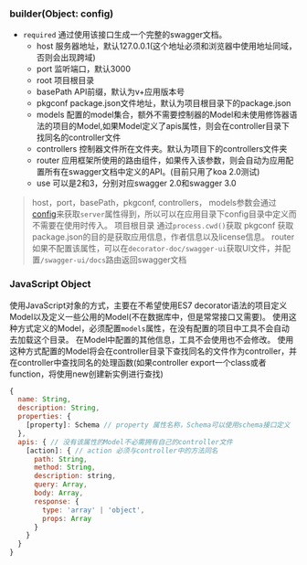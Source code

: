 ### builder(Object: config)
- `required` 通过使用该接口生成一个完整的swagger文档。
  - host 服务器地址，默认127.0.0.1(这个地址必须和浏览器中使用地址同域，否则会出现跨域)
  - port 监听端口，默认3000
  - root 项目根目录
  - basePath API前缀，默认为v+应用版本号
  - pkgconf package.json文件地址，默认为项目根目录下的package.json
  - models 配置的model集合，额外不需要控制器的Model和未使用修饰器语法的项目的Model,如果Model定义了apis属性，则会在controller目录下找同名的controller文件
  - controllers 控制器文件所在文件夹。默认为项目下的controllers文件夹
  - router 应用框架所使用的路由组件，如果传入该参数，则会自动为应用配置所有在swagger文档中定义的API。(目前只用了koa 2.0测试)
  - use 可以是2和3，分别对应swagger 2.0和swagger 3.0
> host，port，basePath，pkgconf, controllers， models参数会通过[config](https://github.com/lorenwest/node-config)来获取`server`属性得到，所以可以在应用目录下config目录中定义而不需要在使用时传入。
> 项目根目录 通过`process.cwd()`获取
> pkgconf 获取package.json的目的是获取应用信息，作者信息以及license信息。
> router 如果不配置该属性，可以在`decorator-doc/swagger-ui`获取UI文件，并配置`/swagger-ui/docs`路由返回swagger文档

### JavaScript Object
使用JavaScript对象的方式，主要在不希望使用ES7 decorator语法的项目定义Model以及定义一些公用的Model(不在数据库中，但是常常接口又需要)。
使用这种方式定义的Model，必须配置`models`属性，在没有配置的项目中工具不会自动去加载这个目录。
在Model中配置的其他信息，工具不会使用也不会修改。
使用这种方式配置的Model将会在controller目录下查找同名的文件作为controller，并在controller中查找同名的处理函数(如果controller export一个class或者function，将使用new创建新实例进行查找)
~~~ JavaScript
{
  name: String,
  description: String,
  properties: {
    [property]: Schema // property 属性名称，Schema可以使用schema接口定义
  },
  apis: { // 没有该属性的Model不必需拥有自己的controller文件
    [action]: { // action 必须与controller中的方法同名
      path: String,
      method: String,
      description: string,
      query: Array,
      body: Array,
      response: {
        type: 'array' | 'object',
        props: Array
      }
    }
  }
}
~~~